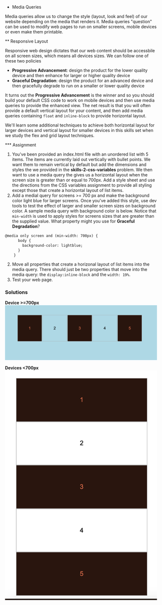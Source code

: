 * Media Queries

Media queries allow us to change the style (layout, look and feel) of our website depending on the media that renders it.  Media queries "question" can be used to modify web pages to run on smaller screens, mobile devices or even make them printable. 

** Responsive Layout

Responsive web design dictates that our web content should be accessbile on all screen sizes, which means all devices sizes. We can follow one of these two policies
-  **Progressive Advancement**: design the product for the lower quality device and then enhance for larger or higher quality device
- **Graceful Degradation**: design the product for an advanced device and then gracefully degrade to run on a smaller or lower quality device  

It turns out the **Progressive Advancement** is the winner and so you should build your default CSS code to work on mobile devices and then use media queries to provide the enhanced view. The net result is that you will often provide a default vertical layout for your content, and then add media queries containing `float` and `inline-block` to provide horizontal layout.  

We'll learn some additional techniques to achieve both horizontal layout for larger devices and vertical layout for smaller devices in this skills set when we study the flex and grid layout techniques.

*** Assignment  

1. You've been provided an index.html file with an unordered list with 5 items.  The items are currently laid out vertically with bullet points. We want them to remain vertical by default but add the dimensions and styles the we provided in the **skills-2-css-variables** problem.  We then want to use a media query the gives us a horizontal layout when the screen size is greater than or equal to 700px.  Add a style sheet and use the directions from the CSS variables assignment to provide all styling except those that create a horizontal layout of list items.
1. Add a medial query for screens >= 700 px and make the background color light blue for larger screens.  Once you've added this style, use dev tools to test the effect of larger and smaller screen sizes on background color.  A sample media query with background color is below. Notice that `min-width` is used to apply styles for screens sizes that are greater than the supplied value.  What property might you use for **Graceful Degradation**?
```
@media only screen and (min-width: 700px) {
      body {
        background-color: lightblue;
      }
    }
```
2. Move all properties that create a horizonal layout of list items into the media query.  There should just be two properties that move into the media query: the `display:inline-block` and the `width: 19%`.
3. Test your web page.

### Solutions  

**Device >=700px**  
![greater than 700 pixel screen size](images/media-query-gt-700px.png)


**Devices <700px**
![less than 700 pixel screen size](images/media-query-lt-700px.png)
